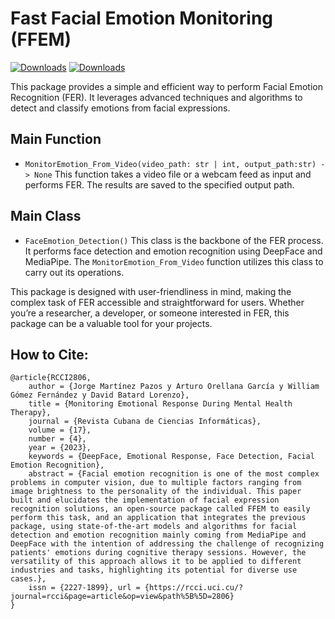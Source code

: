 # Fast Facial Emotion Monitoring (FFEM)
[![Downloads](https://static.pepy.tech/badge/ffem)](https://pepy.tech/project/ffem)
[![Downloads](https://static.pepy.tech/badge/ffem/month)](https://pepy.tech/project/ffem)

This package provides a simple and efficient way to perform Facial Emotion Recognition (FER). It leverages advanced techniques and algorithms to detect and classify emotions from facial expressions.

## Main Function

* `MonitorEmotion_From_Video(video_path: str | int, output_path:str) -> None`
  This function takes a video file or a webcam feed as input and performs FER. The results are saved to the specified output path.

## Main Class

* `FaceEmotion_Detection()`
  This class is the backbone of the FER process. It performs face detection and emotion recognition using DeepFace and MediaPipe. The `MonitorEmotion_From_Video` function utilizes this class to carry out its operations.

This package is designed with user-friendliness in mind, making the complex task of FER accessible and straightforward for users. Whether you’re a researcher, a developer, or someone interested in FER, this package can be a valuable tool for your projects.

## How to Cite:
```
@article{RCCI2806,
	author = {Jorge Martínez Pazos y Arturo Orellana García y William Gómez Fernández y David Batard Lorenzo},
	title = {Monitoring Emotional Response During Mental Health Therapy},
	journal = {Revista Cubana de Ciencias Informáticas},
	volume = {17},
	number = {4},
	year = {2023},
	keywords = {DeepFace, Emotional Response, Face Detection, Facial Emotion Recognition},
	abstract = {Facial emotion recognition is one of the most complex problems in computer vision, due to multiple factors ranging from image brightness to the personality of the individual. This paper built and elucidates the implementation of facial expression recognition solutions, an open-source package called FFEM to easily perform this task, and an application that integrates the previous package, using state-of-the-art models and algorithms for facial detection and emotion recognition mainly coming from MediaPipe and DeepFace with the intention of addressing the challenge of recognizing patients' emotions during cognitive therapy sessions. However, the versatility of this approach allows it to be applied to different industries and tasks, highlighting its potential for diverse use cases.},
	issn = {2227-1899},	url = {https://rcci.uci.cu/?journal=rcci&page=article&op=view&path%5B%5D=2806}
}
```

